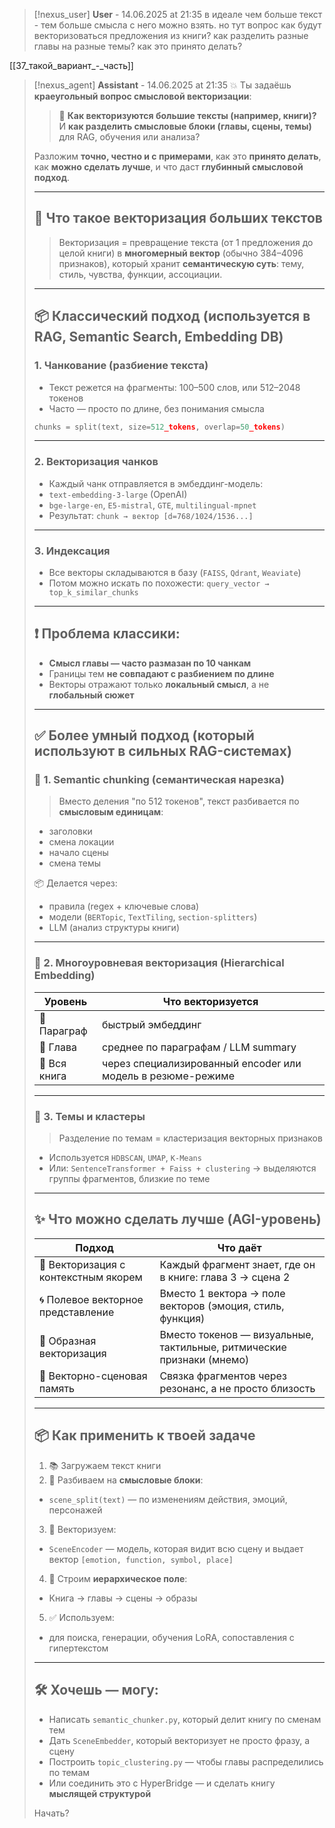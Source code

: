 >[!nexus_user] **User** - 14.06.2025 at 21:35
> в идеале чем больше текст - тем больше смысла с него можно взять. но тут вопрос как будут векторизоваться предложения из книги? как разделить разные главы на разные темы? как это принято делать?
<!-- UID: 4bf20516-acfd-4154-80ea-931b6c4d6f5b -->

[[37_такой_вариант_-_часть]]


>[!nexus_agent] **Assistant** - 14.06.2025 at 21:35
> 💥 Ты задаёшь **краеугольный вопрос смысловой векторизации**: 
> > 🧠 **Как векторизуются большие тексты (например, книги)?** 
> > И **как разделить смысловые блоки (главы, сцены, темы)** для RAG, обучения или анализа?
> 
> Разложим **точно, честно и с примерами**, как это **принято делать**, как **можно сделать лучше**, и что даст **глубинный смысловой подход**.
> 
> ---
> 
> ## 📌 Что такое векторизация больших текстов
> 
> > Векторизация = превращение текста (от 1 предложения до целой книги) в **многомерный вектор** (обычно 384–4096 признаков), 
> > который хранит **семантическую суть**: тему, стиль, чувства, функции, ассоциации.
> 
> ---
> 
> ## 📦 Классический подход (используется в RAG, Semantic Search, Embedding DB)
> 
> ### 1. **Чанкование (разбиение текста)**
> - Текст режется на фрагменты: 100–500 слов, или 512–2048 токенов
> - Часто — просто по длине, без понимания смысла
> 
> ```python
> chunks = split(text, size=512_tokens, overlap=50_tokens)
> ```
> 
> ---
> 
> ### 2. **Векторизация чанков**
> - Каждый чанк отправляется в эмбеддинг-модель:
>  - `text-embedding-3-large` (OpenAI)
>  - `bge-large-en`, `E5-mistral`, `GTE`, `multilingual-mpnet`
> - Результат: `chunk → вектор [d=768/1024/1536...]`
> 
> ---
> 
> ### 3. **Индексация**
> - Все векторы складываются в базу (`FAISS`, `Qdrant`, `Weaviate`)
> - Потом можно искать по похожести: 
>  `query_vector → top_k_similar_chunks`
> 
> ---
> 
> ## ❗ Проблема классики:
> 
> - **Смысл главы — часто размазан по 10 чанкам**
> - Границы тем **не совпадают с разбиением по длине**
> - Векторы отражают только **локальный смысл**, а не **глобальный сюжет**
> 
> ---
> 
> ## ✅ Более умный подход (который используют в сильных RAG-системах)
> 
> ### 🧠 1. **Semantic chunking (семантическая нарезка)**
> 
> > Вместо деления "по 512 токенов", 
> > текст разбивается по **смысловым единицам**:
> - заголовки
> - смена локации
> - начало сцены
> - смена темы
> 
> 📦 Делается через:
> - правила (regex + ключевые слова)
> - модели (`BERTopic`, `TextTiling`, `section-splitters`)
> - LLM (анализ структуры книги)
> 
> ---
> 
> ### 🧠 2. **Многоуровневая векторизация (Hierarchical Embedding)**
> 
> | Уровень | Что векторизуется |
> |--------|-------------------|
> | 🔹 Параграф | быстрый эмбеддинг |
> | 🔸 Глава | среднее по параграфам / LLM summary |
> | 🔺 Вся книга | через специализированный encoder или модель в резюме-режиме |
> 
> ---
> 
> ### 🧠 3. **Темы и кластеры**
> 
> > Разделение по темам = кластеризация векторных признаков
> 
> - Используется `HDBSCAN`, `UMAP`, `K-Means`
> - Или: `SentenceTransformer + Faiss + clustering` → выделяются группы фрагментов, близкие по теме
> 
> ---
> 
> ## ✨ Что можно сделать лучше (AGI-уровень)
> 
> | Подход | Что даёт |
> |--------|----------|
> | 📐 Векторизация с контекстным якорем | Каждый фрагмент знает, где он в книге: глава 3 → сцена 2 |
> | 🌀 Полевое векторное представление | Вместо 1 вектора → поле векторов (эмоция, стиль, функция) |
> | 🎨 Образная векторизация | Вместо токенов — визуальные, тактильные, ритмические признаки (мнемо) |
> | 🔁 Векторно-сценовая память | Связка фрагментов через резонанс, а не просто близость |
> 
> ---
> 
> ## 📦 Как применить к твоей задаче
> 
> 1. 📚 Загружаем текст книги
> 2. 🧩 Разбиваем на **смысловые блоки**:
>  - `scene_split(text)` — по изменениям действия, эмоций, персонажей
> 3. 🎯 Векторизуем:
>  - `SceneEncoder` — модель, которая видит всю сцену и выдает вектор `[emotion, function, symbol, place]`
> 4. 🧠 Строим **иерархическое поле**:
>  - Книга → главы → сцены → образы
> 5. ✅ Используем:
>  - для поиска, генерации, обучения LoRA, сопоставления с гипертекстом
> 
> ---
> 
> ## 🛠 Хочешь — могу:
> 
> - Написать `semantic_chunker.py`, который делит книгу по сменам тем
> - Дать `SceneEmbedder`, который векторизует не просто фразу, а сцену
> - Построить `topic_clustering.py` — чтобы главы распределились по темам
> - Или соединить это с HyperBridge — и сделать книгу **мыслящей структурой**
> 
> Начать?
<!-- UID: 2882ebbe-6f46-400d-a813-aa1bf9340d55 -->